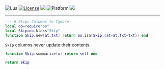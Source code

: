 
<img alt="Lua" src="https://img.shields.io/badge/lua-v5.4-blue">&nbsp;<a 
href="https://github.com/timm/keys/blob/master/LICENSE.md"><img
alt="License" src="https://img.shields.io/badge/license-unlicense-red"></a> <img
src="https://img.shields.io/badge/purpose-ai%20,%20se-blueviolet"> <img
alt="Platform" src="https://img.shields.io/badge/platform-osx%20,%20linux-lightgrey"> <a
href="https://github.com/timm/keys/actions"><img
src="https://github.com/timm/keys/actions/workflows/unit-test.yml/badge.svg"></a>

<hr>


```lua
--- # Skip= Columns to Ignore
local oo=require"oo"
local Skip=oo.klass"Skip"
function Skip.new(at,txt) return oo.isa(Skip,{at=at,txt=txt}) end
```
`Skip` columns never update their contents.

```lua
function Skip:summarize(x) return self end

return Skip
```

